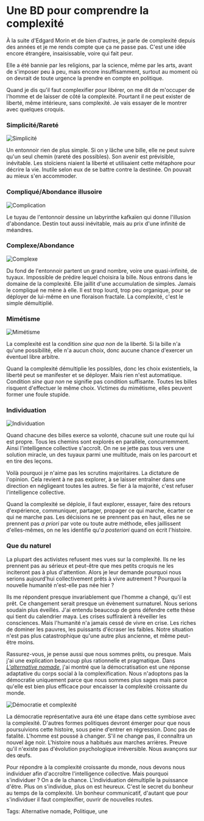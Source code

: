 # Une BD pour comprendre la complexité

À la suite d'Edgard Morin et de bien d'autres, je parle de complexité depuis des années et je me rends compte que ça ne passe pas. C'est une idée encore étrangère, insaisissable, voire qui fait peur.

Elle a été bannie par les religions, par la science, même par les arts, avant de s'imposer peu à peu, mais encore insuffisamment, surtout au moment où on devrait de toute urgence la prendre en compte en politique.

Quand je dis qu'il faut complexifier pour libérer, on me dit de m'occuper de l'homme et de laisser de côté la complexité. Pourtant il ne peut exister de liberté, même intérieure, sans complexité. Je vais essayer de le montrer avec quelques croquis.

### Simplicité/Rareté

![Simplicité](https://tcrouzet.com/images_tc/2013/02/cplx1.jpg)

Un entonnoir rien de plus simple. Si on y lâche une bille, elle ne peut suivre qu'un seul chemin (rareté des possibles). Son avenir est prévisible, inévitable. Les stoïciens niaient la liberté et utilisaient cette métaphore pour décrire la vie. Inutile selon eux de se battre contre la destinée. On pouvait au mieux s'en accommoder. 

### Compliqué/Abondance illusoire

![Complication](https://tcrouzet.com/images_tc/2013/02/cplx2.jpg)

Le tuyau de l'entonnoir dessine un labyrinthe kafkaïen qui donne l'illusion d'abondance. Destin tout aussi inévitable, mais au prix d'une infinité de méandres.

### Complexe/Abondance

![Complexe](https://tcrouzet.com/images_tc/2013/02/cplx3.jpg)

Du fond de l'entonnoir partent un grand nombre, voire une quasi-infinité, de tuyaux. Impossible de prédire lequel choisira la bille. Nous entrons dans le domaine de la complexité. Elle jaillit d'une accumulation de simples. Jamais le compliqué ne mène à elle. Il est trop lourd, trop peu organique, pour se déployer de lui-même en une floraison fractale. La complexité, c'est le simple démultiplié.

### Mimétisme

![Mimétisme](https://tcrouzet.com/images_tc/2013/02/cplx4.jpg)

La complexité est la condition *sine qua non* de la liberté. Si la bille n'a qu'une possibilité, elle n'a aucun choix, donc aucune chance d'exercer un éventuel libre arbitre.

Quand la complexité démultiplie les possibles, donc les choix existentiels, la liberté peut se manifester et se déployer. Mais rien n'est automatique. Condition *sine qua non* ne signifie pas condition suffisante. Toutes les billes risquent d'effectuer le même choix. Victimes du mimétisme, elles peuvent former une foule stupide.

### Individuation

![Individuation](https://tcrouzet.com/images_tc/2013/02/cplx5.jpg)

Quand chacune des billes exerce sa volonté, chacune suit une route qui lui est propre. Tous les chemins sont explorés en parallèle, concurremment. Ainsi l'intelligence collective s'accroît. On ne se jette pas tous vers une solution miracle, un des tuyaux parmi une multitude, mais on les parcourt et en tire des leçons.

Voilà pourquoi je n'aime pas les scrutins majoritaires. La dictature de l'opinion. Cela revient à ne pas explorer, à se laisser entraîner dans une direction en négligeant toutes les autres. Se fier à la majorité, c'est refuser l'intelligence collective.

Quand la complexité se déploie, il faut explorer, essayer, faire des retours d'expérience, communiquer, partager, propager ce qui marche, écarter ce qui ne marche pas. Les décisions ne se prennent pas en haut, elles ne se prennent pas *a priori* par vote ou toute autre méthode, elles jaillissent d'elles-mêmes, on ne les identifie qu'*a posteriori* quand on écrit l'histoire.

### Que du naturel

La plupart des activistes refusent mes vues sur la complexité. Ils ne les prennent pas au sérieux et peut-être que mes petits croquis ne les inciteront pas à plus d'attention. Alors je leur demande pourquoi nous serions aujourd'hui collectivement prêts à vivre autrement ? Pourquoi la nouvelle humanité n'est-elle pas née hier ?

Ils me répondent presque invariablement que l'homme a changé, qu'il est prêt. Ce changement serait presque un évènement surnaturel. Nous serions soudain plus éveillés. J'ai entendu beaucoup de gens défendre cette thèse qui tient du calendrier maya. Les crises suffiraient à réveiller les consciences. Mais l'humanité n'a jamais cessé de vivre en crise. Les riches de dominer les pauvres, les puissants d'écraser les faibles. Notre situation n'est pas plus catastrophique qu'une autre plus ancienne, et même peut-être moins.

Rassurez-vous, je pense aussi que nous sommes prêts, ou presque. Mais j'ai une explication beaucoup plus rationnelle et pragmatique. Dans [*L'alternative nomade*](/alternative-nomade/), j'ai montré que la démocratisation est une réponse adaptative du corps social à la complexification. Nous n'adoptons pas la démocratie uniquement parce que nous sommes plus sages mais parce qu'elle est bien plus efficace pour encaisser la complexité croissante du monde.

![Démocratie et complexité](https://tcrouzet.com/images_tc/2013/02/demopop-450x531.png)

La démocratie représentative aura été une étape dans cette symbiose avec la complexité. D'autres formes politiques devront émerger pour que nous poursuivions cette histoire, sous peine d'entrer en régression. Donc pas de fatalité. L'homme est poussé à changer. S'il ne change pas, il connaîtra un nouvel âge noir. L'histoire nous a habitués aux marches arrières. Preuve qu'il n'existe pas d'évolution psychologique irréversible. Nous avançons sur des œufs. 

Pour répondre à la complexité croissante du monde, nous devons nous individuer afin d'accroître l'intelligence collective. Mais pourquoi s'individuer ? On a de la chance. L'individuation démultiplie la puissance d'être. Plus on s'individue, plus on est heureux. C'est le secret du bonheur au temps de la complexité. Un bonheur communicatif, d'autant que pour s'individuer il faut complexifier, ouvrir de nouvelles routes.

Tags: Alternative nomade, Politique, une